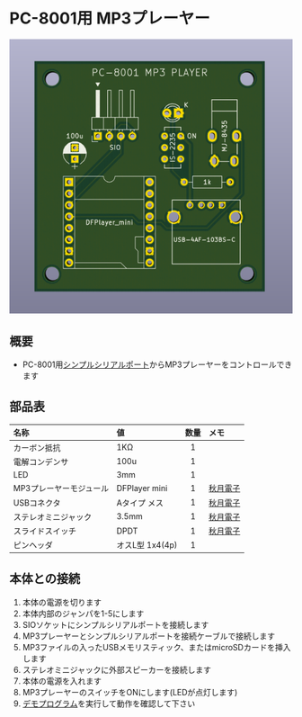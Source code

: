 # PC-8001用 MP3プレーヤー

![写真1](images/pcb_8001_rev5.png)

## 概要
- PC-8001用[シンプルシリアルポート]()からMP3プレーヤーをコントロールできます

## 部品表
|名称|値|数量|メモ|
|:-|:-|:-:|:-|
|カーボン抵抗|1KΩ|1| |
|電解コンデンサ|100u|1| |
|LED|3mm|1| |
|MP3プレーヤーモジュール|DFPlayer mini|1|[秋月電子](https://akizukidenshi.com/catalog/g/g112544/)|
|USBコネクタ|Aタイプ メス|1|[秋月電子](https://akizukidenshi.com/catalog/g/g111551/)|
|ステレオミニジャック|3.5mm|1|[秋月電子](https://akizukidenshi.com/catalog/g/g109060/)|
|スライドスイッチ|DPDT|1|[秋月電子](https://akizukidenshi.com/catalog/g/g102627/)|
|ピンヘッダ|オスL型 1x4(4p)|1| |

## 本体との接続
1. 本体の電源を切ります
2. 本体内部のジャンパを1-5にします
3. SIOソケットにシンプルシリアルポートを接続します
4. MP3プレーヤーとシンプルシリアルポートを接続ケーブルで接続します
5. MP3ファイルの入ったUSBメモリスティック、またはmicroSDカードを挿入します
6. ステレオミニジャックに外部スピーカーを接続します
7. 本体の電源を入れます
8. MP3プレーヤーのスイッチをONにします(LEDが点灯します)
9. [デモプログラム](https://github.com/chiqlappe/mp3_player/tree/main/PROGRAMS)を実行して動作を確認して下さい
   


